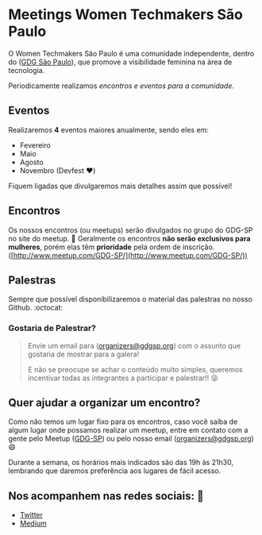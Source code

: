 # Meetings Women Techmakers São Paulo
O Women Techmakers São Paulo é uma comunidade independente, dentro do ([GDG São Paulo](http://gdgsp.org/)), que promove a visibilidade feminina na área de tecnologia.

Periodicamente realizamos *encontros e eventos para a comunidade*.

## Eventos
Realizaremos **4** eventos maiores anualmente, sendo eles em:
* Fevereiro
* Maio
* Agosto
* Novembro (Devfest :heart:)

Fiquem ligadas que divulgaremos mais detalhes assim que possível!

## Encontros
Os nossos encontros (ou meetups) serão divulgados no grupo do GDG-SP no site do meetup.
:girl: Geralmente os encontros **não serão exclusivos para mulheres**, porém elas têm **prioridade** pela ordem de inscrição.
([http://www.meetup.com/GDG-SP/](http://www.meetup.com/GDG-SP/))

## Palestras
Sempre que possível disponibilizaremos o material das palestras no nosso Github. :octocat:

### Gostaria de Palestrar?
>Envie um email para ([organizers@gdgsp.org](mailto:organizers@gdgsp.org)) com o assunto que gostaria de mostrar para a galera!
> 
>E não se preocupe se achar o conteúdo muito simples, queremos incentivar todas as integrantes a participar e palestrar!!   :stuck_out_tongue_closed_eyes:

## Quer ajudar a organizar um encontro?
Como não temos um lugar fixo para os encontros, caso você saiba de algum lugar onde possamos realizar um meetup, entre em contato com a gente pelo Meetup ([GDG-SP](http://www.meetup.com/GDG-SP/)) ou pelo nosso email ([organizers@gdgsp.org](mailto:organizers@gdgsp.org)) :smile:

Durante a semana, os horários mais indicados são das 19h às 21h30, lembrando que daremos preferência aos lugares de fácil acesso.

## Nos acompanhem nas redes sociais: :blue_heart:
* [Twitter](https://twitter.com/wtmsaopaulo)
* [Medium](https://medium.com/women-techmakers-s%C3%A3o-paulo)
